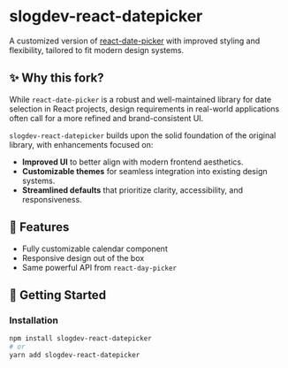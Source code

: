 # slogdev-react-datepicker

A customized version of [react-date-picker](https://reactdatepicker.com//) with improved styling and flexibility, tailored to fit modern design systems.

## ✨ Why this fork?

While `react-date-picker` is a robust and well-maintained library for date selection in React projects, design requirements in real-world applications often call for a more refined and brand-consistent UI.

`slogdev-react-datepicker` builds upon the solid foundation of the original library, with enhancements focused on:

- **Improved UI** to better align with modern frontend aesthetics.
- **Customizable themes** for seamless integration into existing design systems.
- **Streamlined defaults** that prioritize clarity, accessibility, and responsiveness.

## 🔧 Features

- Fully customizable calendar component
- Responsive design out of the box
- Same powerful API from `react-day-picker`

## 🚀 Getting Started

### Installation

```bash
npm install slogdev-react-datepicker
# or
yarn add slogdev-react-datepicker
```
